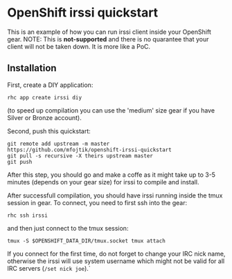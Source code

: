 # OpenShift irssi quickstart #

This is an example of how you can run irssi client inside your OpenShift gear.
NOTE: This is **not-supported** and there is no quarantee that your client will
not be taken down. It is more like a PoC.

## Installation ##

First, create a DIY application:

```
rhc app create irssi diy
```

(to speed up compilation you can use the 'medium' size gear if you have Silver
or Bronze account). 

Second, push this quickstart:

```
git remote add upstream -m master https://github.com/mfojtik/openshift-irssi-quickstart
git pull -s recursive -X theirs upstream master
git push
```

After this step, you should go and make a coffe as it might take up to 3-5
minutes (depends on your gear size) for irssi to compile and install.

After successfull compilation, you should have irssi running inside the tmux
session in gear. To connect, you need to first ssh into the gear:

```
rhc ssh irssi
```

and then just connect to the tmux session:

```
tmux -S $OPENSHIFT_DATA_DIR/tmux.socket tmux attach
```

If you connect for the first time, do not forget to change your IRC nick name,
otherwise the irssi will use system username which might not be valid for all
IRC servers (`/set nick joe`).`

